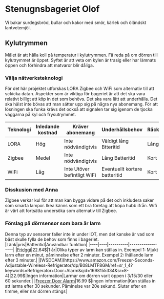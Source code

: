 # Stenugnsbageriet Olof
Vi bakar surdegsbröd, bullar och kakor med smör, kärlek och öländskt lantvetemjöl.

## Kylutrymmen

Målet är att hålla koll på temperatur i kylutrymmen. Få reda på om dörren till kylutrymmet är öppet. Syftet är att veta om kylen är trasig eller har lämnats öppen och förhindra att matvaror blir dåliga.

### Välja nätverksteknologi

För det här projektet utforskas LORA Zigbee och WiFi som alternativ till att sckicka datan. Aspekter som är viktiga för bageriet är att det ska vara relativt billigt att köp in det som behövs. Det ska vara lätt att underhålla. Det ska hälst inte bövas att man sätter upp sig på några nya abonemang. För att lösningen ska funka krävs det också att signalen tar sig igenom de tjocka väggarna på kyl och frysutrymmet.

|Teknologi|Inledande kostnad|Kräver abonemang|Underhållsbehov|Räckvidd|
|-|-|-|-|-|
|LORA|Hög|Inte nödvändigtvis|Väldigt lång Btteritid|Lång|
|Zigbee|Medel|Inte nödvändigtvis|Lång Batteritid|Kort|
|WiFi|Låg|Inte Utöver befintligt WiFi|Eventuellt kortare batteritid|Kort|

### Disskusion med Anna
Zigbee verkar kul för att man kan bygga vidare på det och inkludera saker som smarta lampor. Ikea känns som ett bra företag att köpa hubb ifrån. Wifi är värt att fortsätta undersöka som alternativ till Zigbee. 

### Förslag på dörrsensor som bara är larm
Denna typ av sensorer faller inte in under IOT, men det kanske är vad som bäst skulle fylla de behov som finns i bageriet. 
|Länk|pris|Batteritid|Användbar funktion|
|----|----|----------|------------------|
|[Fridggi](https://www.amazon.com/FRIDGGI-Freezer-Fridge-Delays-120sec/dp/B08B4H3LM8/ref=sr_1_1_sspa?keywords=Refrigerator%2BDoor%2BAlarm&qid=1698155334&sr=8-1-spons&sp_csd=d2lkZ2V0TmFtZT1zcF9hdGY&th=1)|22.64$|1 år|Olika typer av larm kan ställas in. Exempel 1: Mjukt larm efter en minut, påminnelse efter 2 minuter. Exempel 2: Ihållande larm efter 3 minuter.|
|[WSDCAM](https://www.amazon.com/Freezer-Seconds-Adjustable-Wireless-Refrigerator/dp/B08LMTF8GM/ref=sr_1_4?keywords=Refrigerator+Door+Alarm&qid=1698155334&sr=8-4)|22.99$|Ingen information|Larmar om dörren varit öppen i 3/15/30 eller 60 sekunder.|
|[Freezer Door Alarm](https://www.amazon.com/Freezer-Window-Reminder-Office-School/dp/B0BX9FZ6CB/ref=sr_1_6?keywords=Refrigerator%2BDoor%2BAlarm&qid=1698155334&sr=8-6&th=1)|16.99 $|ingen information|Kan ställas in att larma efter 30 sekunder. Påminelse var 20e sekund. Slutar efter en timme, eller när dörren stängs|

